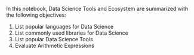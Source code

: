 In this notebook, Data Science Tools and Ecosystem are summarized with the following objectives:

1. List popular languages for Data Science
2. List commonly used libraries for Data Science
3. List popular Data Science Tools
4. Evaluate Arithmetic Expressions
